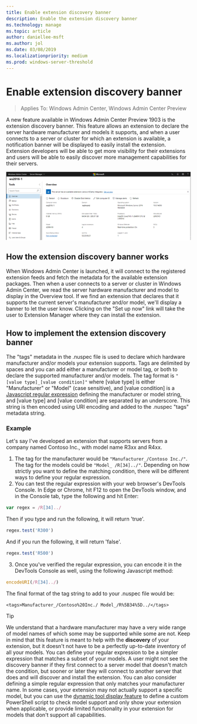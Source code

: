 ```yaml
---
title: Enable extension discovery banner
description: Enable the extension discovery banner
ms.technology: manage
ms.topic: article
author: daniellee-msft
ms.author: jol
ms.date: 03/08/2019
ms.localizationpriority: medium
ms.prod: windows-server-threshold
---
```


# Enable extension discovery banner #

>Applies To: Windows Admin Center, Windows Admin Center Preview

A new feature available in Windows Admin Center Preview 1903 is the extension discovery banner. This feature allows an extension to declare the server hardware manufacturer and models it supports, and when a user connects to a server or cluster for which an extension is available, a notification banner will be displayed to easily install the extension. Extension developers will be able to get more visibility for their extensions and users will be able to easily discover more management capabilities for their servers.

![Extension discovery banner](../../media/extend-guides-extension-discovery-banner/extension-discovery-banner.png)

## How the extension discovery banner works ##

When Windows Admin Center is launched, it will connect to the registered extension feeds and fetch the metadata for the available extension packages. Then when a user connects to a server or cluster in Windows Admin Center, we read the server hardware manufacturer and model to display in the Overview tool. If we find an extension that declares that it supports the current server's manufacturer and/or model, we'll display a banner to let the user know. Clicking on the "Set up now" link will take the user to Extension Manager where they can install the extension.

## How to implement the extension discovery banner ##

The "tags" metadata in the .nuspec file is used to declare which hardware manufacturer and/or models your extension supports. Tags are delimited by spaces and you can add either a manufacturer or model tag, or both to declare the supported manufacturer and/or models. The tag format is ``"[value type]_[value condition]"`` where [value type] is either "Manufacturer" or "Model" (case sensitive), and [value condition] is a [Javascript regular expression](https://developer.mozilla.org/en-US/docs/Web/JavaScript/Guide/Regular_Expressions) defining the manufacturer or model string, and [value type] and [value condition] are separated by an underscore. This string is then encoded using URI encoding and added to the .nuspec "tags" metadata string.

### Example ###

Let's say I've developed an extension that supports servers from a company named Contoso Inc., with model name R3xx and R4xx.

1. The tag for the manufacturer would be ``"Manufacturer_/Contoso Inc./"``. The tag for the models could be ``"Model_ /R[34]../"``. Depending on how strictly you want to define the matching condition, there will be different ways to define your regular expression.
2. You can test the regular expression with your web browser's DevTools Console. In Edge or Chrome, hit F12 to open the DevTools window, and in the Console tab, type the following and hit Enter:

```javascript
var regex = /R[34]../
```

Then if you type and run the following, it will return 'true'.

```javascript
regex.test('R300')
```

And if you run the following, it will return 'false'.

```javascript
regex.test('R500')
```

3. Once you've verified the regular expression, you can encode it in the DevTools Console as well, using the following Javascript method:

```javascript
encodeURI(/R[34]../)
```

The final format of the tag string to add to your .nuspec file would be:

```
<tags>Manufacturer_/Contoso%20Inc./ Model_/R%5B34%5D../</tags>
```

> [!Tip]
> We understand that a hardware manufacturer may have a very wide range of model names of which some may be supported while some are not. Keep in mind that this feature is meant to help with the **discovery** of your extension, but it doesn't not have to be a perfectly up-to-date inventory of all your models. You can define your regular expression to be a simpler expression that matches a subset of your models. A user might not see the discovery banner if they first connect to a server model that doesn't match the condition, but sooner or later they will connect to another server that does and will discover and install the extension. You can also consider defining a simple regular expression that only matches your manufacturer name. In some cases, your extension may not actually support a specific model, but you can use the [dynamic tool display feature](./dynamic-tool-display.md) to define a custom PowerShell script to check model support and only show your extension when applicable, or provide limited functionality in your extension for models that don't support all capabilities.